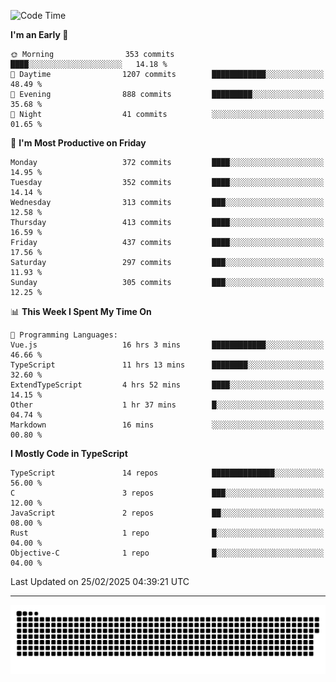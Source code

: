 <!--
<picture>
  <source
    srcset="https://github-readme-stats.vercel.app/api?username=kevinxft&show_icons=true&theme=dark"
    media="(prefers-color-scheme: dark)"
  />
  <source
    srcset="https://github-readme-stats.vercel.app/api?username=kevinxft&show_icons=true"
    media="(prefers-color-scheme: light), (prefers-color-scheme: no-preference)"
  />
  <img src="https://github-readme-stats.vercel.app/api?username=kevinxft&show_icons=true" />
</picture>
-->

<!--START_SECTION:waka-->
![Code Time](http://img.shields.io/badge/Code%20Time-3%2C143%20hrs%2040%20mins-blue)

**I'm an Early 🐤** 

```text
🌞 Morning                353 commits         ████░░░░░░░░░░░░░░░░░░░░░   14.18 % 
🌆 Daytime                1207 commits        ████████████░░░░░░░░░░░░░   48.49 % 
🌃 Evening                888 commits         █████████░░░░░░░░░░░░░░░░   35.68 % 
🌙 Night                  41 commits          ░░░░░░░░░░░░░░░░░░░░░░░░░   01.65 % 
```
📅 **I'm Most Productive on Friday** 

```text
Monday                   372 commits         ████░░░░░░░░░░░░░░░░░░░░░   14.95 % 
Tuesday                  352 commits         ████░░░░░░░░░░░░░░░░░░░░░   14.14 % 
Wednesday                313 commits         ███░░░░░░░░░░░░░░░░░░░░░░   12.58 % 
Thursday                 413 commits         ████░░░░░░░░░░░░░░░░░░░░░   16.59 % 
Friday                   437 commits         ████░░░░░░░░░░░░░░░░░░░░░   17.56 % 
Saturday                 297 commits         ███░░░░░░░░░░░░░░░░░░░░░░   11.93 % 
Sunday                   305 commits         ███░░░░░░░░░░░░░░░░░░░░░░   12.25 % 
```


📊 **This Week I Spent My Time On** 

```text
💬 Programming Languages: 
Vue.js                   16 hrs 3 mins       ████████████░░░░░░░░░░░░░   46.66 % 
TypeScript               11 hrs 13 mins      ████████░░░░░░░░░░░░░░░░░   32.60 % 
ExtendTypeScript         4 hrs 52 mins       ████░░░░░░░░░░░░░░░░░░░░░   14.15 % 
Other                    1 hr 37 mins        █░░░░░░░░░░░░░░░░░░░░░░░░   04.74 % 
Markdown                 16 mins             ░░░░░░░░░░░░░░░░░░░░░░░░░   00.80 % 
```

**I Mostly Code in TypeScript** 

```text
TypeScript               14 repos            ██████████████░░░░░░░░░░░   56.00 % 
C                        3 repos             ███░░░░░░░░░░░░░░░░░░░░░░   12.00 % 
JavaScript               2 repos             ██░░░░░░░░░░░░░░░░░░░░░░░   08.00 % 
Rust                     1 repo              █░░░░░░░░░░░░░░░░░░░░░░░░   04.00 % 
Objective-C              1 repo              █░░░░░░░░░░░░░░░░░░░░░░░░   04.00 % 
```




 Last Updated on 25/02/2025 04:39:21 UTC
<!--END_SECTION:waka-->

---

<picture>
  <source media="(prefers-color-scheme: dark)" srcset="https://raw.githubusercontent.com/kevinxft/kevinxft/output/github-contribution-grid-snake-dark.svg">
  <source media="(prefers-color-scheme: light)" srcset="https://raw.githubusercontent.com/kevinxft/kevinxft/output/github-contribution-grid-snake.svg">
  <img alt="github contribution grid snake animation" src="https://raw.githubusercontent.com/kevinxft/kevinxft/output/github-contribution-grid-snake.svg">
</picture>